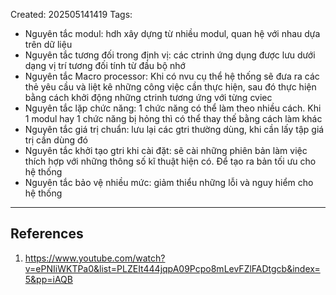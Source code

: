Created: 202505141419
Tags: 

- Nguyên tắc modul: hdh xây dựng từ nhiều modul, quan hệ với nhau dựa trên dữ liệu
- Nguyên tắc tương đối trong định vị: các ctrinh ứng dụng được lưu dưới dạng vị trí tương đối tính từ đầu bộ nhớ
- Nguyên tắc Macro processor: Khi có nvu cụ thể hệ thống sẽ đưa ra các thẻ yêu cầu và liệt kê những công việc cần thực hiện, sau đó thực hiện bằng cách khởi động những ctrinh tương ứng với từng cviec
- Nguyên tắc lặp chức năng: 1 chức năng có thể làm theo nhiều cách. Khi 1 modul hay 1 chức năng bị hỏng thì có thể thay thế bằng cách làm khác
- Nguyên tắc giá trị chuẩn: lưu lại các gtri thường dùng, khi cần lấy tập giá trị cần dùng đó
- Nguyên tắc khởi tạo gtri khi cài đặt: sẽ cài những phiên bản làm việc thích hợp với những thông số kĩ thuật hiện có. Để tạo ra bản tối ưu cho hệ thống
- Nguyên tắc bảo vệ nhiều mức: giảm thiểu những lỗi và nguy hiểm cho hệ thống

-----
## References
1. https://www.youtube.com/watch?v=ePNIiWKTPa0&list=PLZEIt444jqpA09Pcpo8mLevFZlFADtgcb&index=5&pp=iAQB
